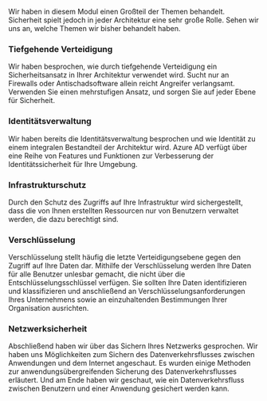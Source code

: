 Wir haben in diesem Modul einen Großteil der Themen behandelt. Sicherheit spielt jedoch in jeder Architektur eine sehr große Rolle. Sehen wir uns an, welche Themen wir bisher behandelt haben.

### <a name="defense-in-depth"></a>Tiefgehende Verteidigung

Wir haben besprochen, wie durch tiefgehende Verteidigung ein Sicherheitsansatz in Ihrer Architektur verwendet wird. Sucht nur an Firewalls oder Antischadsoftware allein reicht Angreifer verlangsamt. Verwenden Sie einen mehrstufigen Ansatz, und sorgen Sie auf jeder Ebene für Sicherheit.

### <a name="identity-management"></a>Identitätsverwaltung

Wir haben bereits die Identitätsverwaltung besprochen und wie Identität zu einem integralen Bestandteil der Architektur wird. Azure AD verfügt über eine Reihe von Features und Funktionen zur Verbesserung der Identitätssicherheit für Ihre Umgebung.

### <a name="infrastructure-protection"></a>Infrastrukturschutz

Durch den Schutz des Zugriffs auf Ihre Infrastruktur wird sichergestellt, dass die von Ihnen erstellten Ressourcen nur von Benutzern verwaltet werden, die dazu berechtigt sind.

### <a name="encryption"></a>Verschlüsselung

Verschlüsselung stellt häufig die letzte Verteidigungsebene gegen den Zugriff auf Ihre Daten dar. Mithilfe der Verschlüsselung werden Ihre Daten für alle Benutzer unlesbar gemacht, die nicht über die Entschlüsselungsschlüssel verfügen. Sie sollten Ihre Daten identifizieren und klassifizieren und anschließend an Verschlüsselungsanforderungen Ihres Unternehmens sowie an einzuhaltenden Bestimmungen Ihrer Organisation ausrichten.

### <a name="network-security"></a>Netzwerksicherheit

Abschließend haben wir über das Sichern Ihres Netzwerks gesprochen. Wir haben uns Möglichkeiten zum Sichern des Datenverkehrsflusses zwischen Anwendungen und dem Internet angeschaut. Es wurden einige Methoden zur anwendungsübergreifenden Sicherung des Datenverkehrsflusses erläutert. Und am Ende haben wir geschaut, wie ein Datenverkehrsfluss zwischen Benutzern und einer Anwendung gesichert werden kann.
